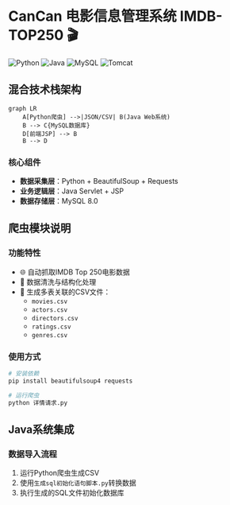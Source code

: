 # CanCan 电影信息管理系统 IMDB-TOP250 🎬

![Python](https://img.shields.io/badge/Python-3.8+-blue?logo=python)
![Java](https://img.shields.io/badge/Java-17%2B-red?logo=openjdk)
![MySQL](https://img.shields.io/badge/MySQL-8.0-blue?logo=mysql)
![Tomcat](https://img.shields.io/badge/Tomcat-9.0-orange?logo=apache-tomcat)

## 混合技术栈架构

```mermaid
graph LR
    A[Python爬虫] -->|JSON/CSV| B(Java Web系统)
    B --> C{MySQL数据库}
    D[前端JSP] --> B
    B --> D
```

### 核心组件
- **数据采集层**：Python + BeautifulSoup + Requests
- **业务逻辑层**：Java Servlet + JSP
- **数据存储层**：MySQL 8.0

## 爬虫模块说明

### 功能特性
- 🌐 自动抓取IMDB Top 250电影数据
- 🧹 数据清洗与结构化处理
- 💾 生成多表关联的CSV文件：
  - `movies.csv`
  - `actors.csv` 
  - `directors.csv`
  - `ratings.csv`
  - `genres.csv`

### 使用方式
```bash
# 安装依赖
pip install beautifulsoup4 requests

# 运行爬虫
python 详情请求.py
```

## Java系统集成

### 数据导入流程
1. 运行Python爬虫生成CSV
2. 使用`生成sql初始化语句脚本.py`转换数据
3. 执行生成的SQL文件初始化数据库

